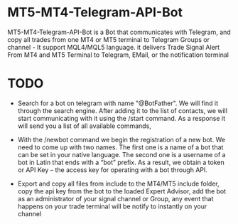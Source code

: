 # MT5-MT4-Telegram-API-Bot
MT5-MT4-Telegram-API-Bot is a Bot that communicates with Telegram, and copy all trades from one MT4 or MT5 terminal to Telegram Groups or channel - It support MQL4/MQL5 language.
it delivers Trade Signal Alert From MT4 and MT5 Terminal to Telegram, EMail, or the notification terminal


# TODO
* Search for a bot on telegram with name "@BotFather". We will find it through the search engine. After adding it to the list of contacts,
we will start communicating with it using the /start command. As a response it will send you a list of all available commands, 


* With the /newbot command we begin the registration of a new bot. We need to come up with two names. The first one is a name of a bot that 
can be set in your native language. The second one is a username of a bot in Latin that ends with a “bot” prefix. As a result, we obtain 
a token or API Key – the access key for operating with a bot through API.

* Export and copy all files from include to the MT4/MT5 include folder, copy the api key from the bot to the loaded Expert Advisor, add the bot
as an administrator of your signal channel or Group, any event that happens on your trade terminal will be notify to instantly on your channel









